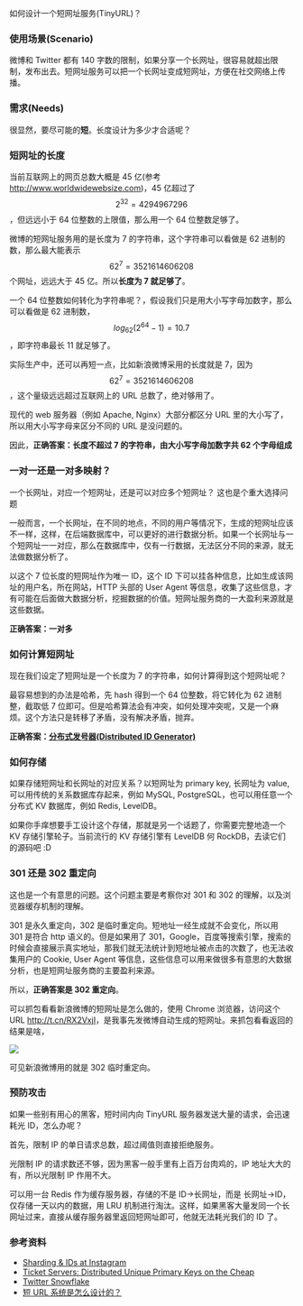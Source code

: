 如何设计一个短网址服务(TinyURL)？

### 使用场景(Scenario)

微博和 Twitter 都有 140 字数的限制，如果分享一个长网址，很容易就超出限制，发布出去。短网址服务可以把一个长网址变成短网址，方便在社交网络上传播。

### 需求(Needs)

很显然，要尽可能的**短**。长度设计为多少才合适呢？

### 短网址的长度

当前互联网上的网页总数大概是 45 亿(参考 <http://www.worldwidewebsize.com>)，45 亿超过了 $$2^{32}=4294967296$$，但远远小于 64 位整数的上限值，那么用一个 64 位整数足够了。

微博的短网址服务用的是长度为 7 的字符串，这个字符串可以看做是 62 进制的数，那么最大能表示$${62}^7=3521614606208$$个网址，远远大于 45 亿。所以**长度为 7 就足够了**。

一个 64 位整数如何转化为字符串呢？，假设我们只是用大小写字母加数字，那么可以看做是 62 进制数，$$log_{62} {(2^{64}-1)}=10.7$$，即字符串最长 11 就足够了。

实际生产中，还可以再短一点，比如新浪微博采用的长度就是 7，因为 $$62^7=3521614606208$$，这个量级远远超过互联网上的 URL 总数了，绝对够用了。

现代的 web 服务器（例如 Apache, Nginx）大部分都区分 URL 里的大小写了，所以用大小写字母来区分不同的 URL 是没问题的。

因此，**正确答案：长度不超过 7 的字符串，由大小写字母加数字共 62 个字母组成**

### 一对一还是一对多映射？

一个长网址，对应一个短网址，还是可以对应多个短网址？ 这也是个重大选择问题

<!-- more -->

一般而言，一个长网址，在不同的地点，不同的用户等情况下，生成的短网址应该不一样，这样，在后端数据库中，可以更好的进行数据分析。如果一个长网址与一个短网址一一对应，那么在数据库中，仅有一行数据，无法区分不同的来源，就无法做数据分析了。

以这个 7 位长度的短网址作为唯一 ID，这个 ID 下可以挂各种信息，比如生成该网址的用户名，所在网站，HTTP 头部的 User Agent 等信息，收集了这些信息，才有可能在后面做大数据分析，挖掘数据的价值。短网址服务商的一大盈利来源就是这些数据。

**正确答案：一对多**

### 如何计算短网址

现在我们设定了短网址是一个长度为 7 的字符串，如何计算得到这个短网址呢？

最容易想到的办法是哈希，先 hash 得到一个 64 位整数，将它转化为 62 进制整，截取低 7 位即可。但是哈希算法会有冲突，如何处理冲突呢，又是一个麻烦。这个方法只是转移了矛盾，没有解决矛盾，抛弃。

**正确答案：[分布式发号器(Distributed ID Generator)](distributed-id-generator.md)**

### 如何存储

如果存储短网址和长网址的对应关系？以短网址为 primary key, 长网址为 value, 可以用传统的关系数据库存起来，例如 MySQL, PostgreSQL，也可以用任意一个分布式 KV 数据库，例如 Redis, LevelDB。

如果你手痒想要手工设计这个存储，那就是另一个话题了，你需要完整地造一个 KV 存储引擎轮子。当前流行的 KV 存储引擎有 LevelDB 何 RockDB，去读它们的源码吧 :D

### 301 还是 302 重定向

这也是一个有意思的问题。这个问题主要是考察你对 301 和 302 的理解，以及浏览器缓存机制的理解。

301 是永久重定向，302 是临时重定向。短地址一经生成就不会变化，所以用 301 是符合 http 语义的。但是如果用了 301，Google，百度等搜索引擎，搜索的时候会直接展示真实地址，那我们就无法统计到短地址被点击的次数了，也无法收集用户的 Cookie, User Agent 等信息，这些信息可以用来做很多有意思的大数据分析，也是短网址服务商的主要盈利来源。

所以，**正确答案是 302 重定向**。

可以抓包看看新浪微博的短网址是怎么做的，使用 Chrome 浏览器，访问这个 URL <http://t.cn/RX2VxjI>，是我事先发微博自动生成的短网址。来抓包看看返回的结果是啥，

![](http://cn.soulmachine.me/images/tinyurl-302.png)

可见新浪微博用的就是 302 临时重定向。

### 预防攻击

如果一些别有用心的黑客，短时间内向 TinyURL 服务器发送大量的请求，会迅速耗光 ID，怎么办呢？

首先，限制 IP 的单日请求总数，超过阈值则直接拒绝服务。

光限制 IP 的请求数还不够，因为黑客一般手里有上百万台肉鸡的，IP 地址大大的有，所以光限制 IP 作用不大。

可以用一台 Redis 作为缓存服务器，存储的不是 ID->长网址，而是 长网址->ID，仅存储一天以内的数据，用 LRU 机制进行淘汰。这样，如果黑客大量发同一个长网址过来，直接从缓存服务器里返回短网址即可，他就无法耗光我们的 ID 了。

### 参考资料

- [Sharding & IDs at Instagram](https://engineering.instagram.com/sharding-ids-at-instagram-1cf5a71e5a5c)
- [Ticket Servers: Distributed Unique Primary Keys on the Cheap](http://code.flickr.net/2010/02/08/ticket-servers-distributed-unique-primary-keys-on-the-cheap/)
- [Twitter Snowflake](https://github.com/twitter/snowflake)
- [短 URL 系统是怎么设计的？](https://www.zhihu.com/question/29270034)
